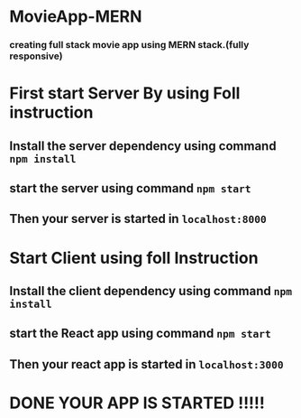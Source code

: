 # MovieApp-MERN
### creating full stack movie app using MERN stack.(fully responsive)
 
 # First start Server By using Foll instruction
 
 ## Install the server dependency using command `npm install`
 ## start the server using command `npm start`
 ## Then your server is started in  `localhost:8000`
 
 # Start Client using foll Instruction
 
 ## Install the client dependency using command `npm install`
 ## start the React app using command `npm start`
 ## Then your react app is started in  `localhost:3000`
  
 # DONE YOUR APP IS STARTED !!!!!
 

